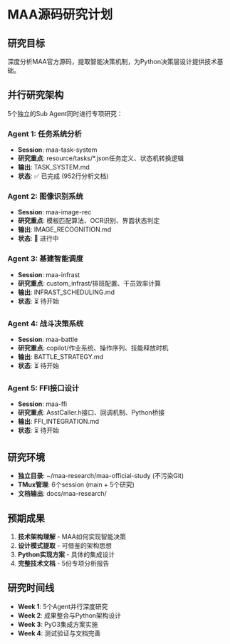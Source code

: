 # MAA源码研究计划

## 研究目标
深度分析MAA官方源码，提取智能决策机制，为Python决策层设计提供技术基础。

## 并行研究架构
5个独立的Sub Agent同时进行专项研究：

### Agent 1: 任务系统分析
- **Session**: maa-task-system
- **研究重点**: resource/tasks/*.json任务定义、状态机转换逻辑
- **输出**: TASK_SYSTEM.md
- **状态**: ✅ 已完成 (952行分析文档)

### Agent 2: 图像识别系统  
- **Session**: maa-image-rec
- **研究重点**: 模板匹配算法、OCR识别、界面状态判定
- **输出**: IMAGE_RECOGNITION.md
- **状态**: 🔄 进行中

### Agent 3: 基建智能调度
- **Session**: maa-infrast  
- **研究重点**: custom_infrast/排班配置、干员效率计算
- **输出**: INFRAST_SCHEDULING.md
- **状态**: ⏳ 待开始

### Agent 4: 战斗决策系统
- **Session**: maa-battle
- **研究重点**: copilot/作业系统、操作序列、技能释放时机
- **输出**: BATTLE_STRATEGY.md  
- **状态**: ⏳ 待开始

### Agent 5: FFI接口设计
- **Session**: maa-ffi
- **研究重点**: AsstCaller.h接口、回调机制、Python桥接
- **输出**: FFI_INTEGRATION.md
- **状态**: ⏳ 待开始

## 研究环境
- **独立目录**: ~/maa-research/maa-official-study (不污染Git)
- **TMux管理**: 6个session (main + 5个研究)
- **文档输出**: docs/maa-research/

## 预期成果
1. **技术架构理解** - MAA如何实现智能决策
2. **设计模式提取** - 可借鉴的架构思想
3. **Python实现方案** - 具体的集成设计
4. **完整技术文档** - 5份专项分析报告

## 研究时间线
- **Week 1**: 5个Agent并行深度研究
- **Week 2**: 成果整合与Python架构设计  
- **Week 3**: PyO3集成方案实施
- **Week 4**: 测试验证与文档完善